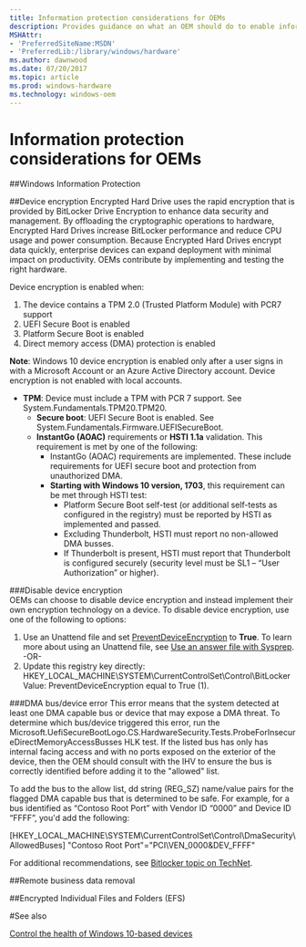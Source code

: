 ```yaml
---
title: Information protection considerations for OEMs
description: Provides guidance on what an OEM should do to enable information protection
MSHAttr:
- 'PreferredSiteName:MSDN'
- 'PreferredLib:/library/windows/hardware'
ms.author: dawnwood
ms.date: 07/20/2017
ms.topic: article
ms.prod: windows-hardware
ms.technology: windows-oem
---
```


# Information protection considerations for OEMs

##Windows Information Protection

##Device encryption
Encrypted Hard Drive uses the rapid encryption that is provided by BitLocker Drive Encryption to enhance data security and management. By offloading the cryptographic operations to hardware, Encrypted Hard Drives increase BitLocker performance and reduce CPU usage and power consumption. Because Encrypted Hard Drives encrypt data quickly, enterprise devices can expand deployment with minimal impact on productivity.
OEMs contribute by implementing and testing the right hardware. 

Device encryption is enabled when:
1. The device contains a TPM 2.0 (Trusted Platform Module) with PCR7 support
2. UEFI Secure Boot is enabled
3. Platform Secure Boot is enabled
4. Direct memory access (DMA) protection is enabled 

**Note**: Windows 10 device encryption is enabled only after a user signs in with a Microsoft Account or an Azure Active Directory account. Device encryption is not enabled with local accounts.

* **TPM**: Device must include a TPM with PCR 7 support. See System.Fundamentals.TPM20.TPM20.
    * **Secure boot**: UEFI Secure Boot is enabled. See System.Fundamentals.Firmware.UEFISecureBoot.
    * **InstantGo (AOAC)** requirements or **HSTI 1.1a** validation. This requirement is met by one of the following:
        * InstantGo (AOAC) requirements are implemented. These include requirements for UEFI secure boot and protection from unauthorized DMA.
        * **Starting with Windows 10 version, 1703**, this requirement can be met through HSTI test:
            * Platform Secure Boot self-test (or additional self-tests as configured in the registry) must be reported by HSTI as implemented and passed.
            * Excluding Thunderbolt, HSTI must report no non-allowed DMA busses.
            * If Thunderbolt is present, HSTI must report that Thunderbolt is configured securely (security level must be SL1 – “User Authorization” or higher).

###Disable device encryption        
OEMs can choose to disable device encryption and instead implement their own encryption technology on a device. To disable device encryption, use one of the following to options:

1. Use an Unattend file and set [PreventDeviceEncryption](https://docs.microsoft.com/en-us/windows-hardware/customize/desktop/unattend/microsoft-windows-securestartup-filterdriver-preventdeviceencryption) to **True**. To learn more about using an Unattend file, see [Use an answer file with Sysprep](https://docs.microsoft.com/en-us/windows-hardware/manufacture/desktop/use-answer-files-with-sysprep).
-OR-
2. Update this registry key directly: HKEY_LOCAL_MACHINE\SYSTEM\CurrentControlSet\Control\BitLocker Value: PreventDeviceEncryption equal to True (1).

###DMA bus/device error
This error means that the system detected at least one DMA capable bus or device that may expose a DMA threat. To determine which bus/device triggered this error, run the Microsoft.UefiSecureBootLogo.CS.HardwareSecurity.Tests.ProbeForInsecureDirectMemoryAccessBusses HLK test. If the listed bus has only has internal facing access and with no ports exposed on the exterior of the device, then the OEM should consult with the IHV to ensure the bus is correctly identified before adding it to the "allowed" list. 

To add the bus to the allow list, dd string (REG_SZ) name/value pairs for the flagged DMA capable bus that is determined to be safe. For example, for a bus identified as “Contoso Root Port” with Vendor ID “0000” and Device ID “FFFF”, you'd add the following:

[HKEY_LOCAL_MACHINE\SYSTEM\CurrentControlSet\Control\DmaSecurity\AllowedBuses] 
"Contoso Root Port"="PCI\VEN_0000&DEV_FFFF"


For additional recommendations, see [Bitlocker topic on TechNet](http://go.microsoft.com/fwlink/?LinkId=624828).

##Remote business data removal

##Encrypted Individual Files and Folders (EFS)

#See also

[Control the health of Windows 10-based devices](https://docs.microsoft.com/en-us/windows/device-security/protect-high-value-assets-by-controlling-the-health-of-windows-10-based-devices)


 

 







